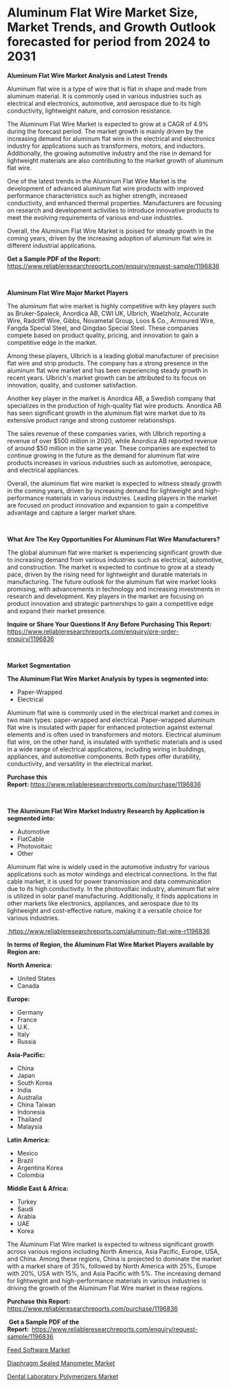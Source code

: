 <p><h1>Aluminum Flat Wire Market Size, Market Trends, and Growth Outlook forecasted for period from 2024 to 2031</h1></p><p><strong>Aluminum Flat Wire Market Analysis and Latest Trends</strong></p>
<p><p>Aluminum flat wire is a type of wire that is flat in shape and made from aluminum material. It is commonly used in various industries such as electrical and electronics, automotive, and aerospace due to its high conductivity, lightweight nature, and corrosion resistance.</p><p>The Aluminum Flat Wire Market is expected to grow at a CAGR of 4.9% during the forecast period. The market growth is mainly driven by the increasing demand for aluminum flat wire in the electrical and electronics industry for applications such as transformers, motors, and inductors. Additionally, the growing automotive industry and the rise in demand for lightweight materials are also contributing to the market growth of aluminum flat wire.</p><p>One of the latest trends in the Aluminum Flat Wire Market is the development of advanced aluminum flat wire products with improved performance characteristics such as higher strength, increased conductivity, and enhanced thermal properties. Manufacturers are focusing on research and development activities to introduce innovative products to meet the evolving requirements of various end-use industries.</p><p>Overall, the Aluminum Flat Wire Market is poised for steady growth in the coming years, driven by the increasing adoption of aluminum flat wire in different industrial applications.</p></p>
<p><strong>Get a Sample PDF of the Report:&nbsp;</strong> <a href="https://www.reliableresearchreports.com/enquiry/request-sample/1196836">https://www.reliableresearchreports.com/enquiry/request-sample/1196836</a></p>
<p>&nbsp;</p>
<p><strong>Aluminum Flat Wire Major Market Players</strong></p>
<p><p>The aluminum flat wire market is highly competitive with key players such as Bruker-Spaleck, Anordica AB, CWI UK, Ulbrich, Waelzholz, Accurate Wire, Radcliff Wire, Gibbs, Novametal Group, Loos & Co., Armoured Wire, Fangda Special Steel, and Qingdao Special Steel. These companies compete based on product quality, pricing, and innovation to gain a competitive edge in the market.</p><p>Among these players, Ulbrich is a leading global manufacturer of precision flat wire and strip products. The company has a strong presence in the aluminum flat wire market and has been experiencing steady growth in recent years. Ulbrich's market growth can be attributed to its focus on innovation, quality, and customer satisfaction.</p><p>Another key player in the market is Anordica AB, a Swedish company that specializes in the production of high-quality flat wire products. Anordica AB has seen significant growth in the aluminum flat wire market due to its extensive product range and strong customer relationships.</p><p>The sales revenue of these companies varies, with Ulbrich reporting a revenue of over $500 million in 2020, while Anordica AB reported revenue of around $50 million in the same year. These companies are expected to continue growing in the future as the demand for aluminum flat wire products increases in various industries such as automotive, aerospace, and electrical appliances.</p><p>Overall, the aluminum flat wire market is expected to witness steady growth in the coming years, driven by increasing demand for lightweight and high-performance materials in various industries. Leading players in the market are focused on product innovation and expansion to gain a competitive advantage and capture a larger market share.</p></p>
<p>&nbsp;</p>
<p><strong>What Are The Key Opportunities For Aluminum Flat Wire Manufacturers?</strong></p>
<p><p>The global aluminum flat wire market is experiencing significant growth due to increasing demand from various industries such as electrical, automotive, and construction. The market is expected to continue to grow at a steady pace, driven by the rising need for lightweight and durable materials in manufacturing. The future outlook for the aluminum flat wire market looks promising, with advancements in technology and increasing investments in research and development. Key players in the market are focusing on product innovation and strategic partnerships to gain a competitive edge and expand their market presence.</p></p>
<p><strong>Inquire or Share Your Questions If Any Before Purchasing This Report:</strong> <a href="https://www.reliableresearchreports.com/enquiry/pre-order-enquiry/1196836">https://www.reliableresearchreports.com/enquiry/pre-order-enquiry/1196836</a></p>
<p>&nbsp;</p>
<p><strong>Market Segmentation</strong></p>
<p><strong>The Aluminum Flat Wire Market Analysis by types is segmented into:</strong></p>
<p><ul><li>Paper-Wrapped</li><li>Electrical</li></ul></p>
<p><p>Aluminum flat wire is commonly used in the electrical market and comes in two main types: paper-wrapped and electrical. Paper-wrapped aluminum flat wire is insulated with paper for enhanced protection against external elements and is often used in transformers and motors. Electrical aluminum flat wire, on the other hand, is insulated with synthetic materials and is used in a wide range of electrical applications, including wiring in buildings, appliances, and automotive components. Both types offer durability, conductivity, and versatility in the electrical market.</p></p>
<p><strong>Purchase this Report:&nbsp;</strong><a href="https://www.reliableresearchreports.com/purchase/1196836">https://www.reliableresearchreports.com/purchase/1196836</a></p>
<p>&nbsp;</p>
<p><strong>The Aluminum Flat Wire Market Industry Research by Application is segmented into:</strong></p>
<p><ul><li>Automotive</li><li>FlatCable</li><li>Photovoltaic</li><li>Other</li></ul></p>
<p><p>Aluminum flat wire is widely used in the automotive industry for various applications such as motor windings and electrical connections. In the flat cable market, it is used for power transmission and data communication due to its high conductivity. In the photovoltaic industry, aluminum flat wire is utilized in solar panel manufacturing. Additionally, it finds applications in other markets like electronics, appliances, and aerospace due to its lightweight and cost-effective nature, making it a versatile choice for various industries.</p></p>
<p><a href="https://www.reliableresearchreports.com/aluminum-flat-wire-r1196836">&nbsp;https://www.reliableresearchreports.com/aluminum-flat-wire-r1196836</a></p>
<p><strong>In terms of Region, the Aluminum Flat Wire Market Players available by Region are:</strong></p>
<p>
    <p> <strong> North America: </strong>
        <ul>
            <li>United States</li>
            <li>Canada</li>
        </ul>
        </p> 
    <p> <strong> Europe: </strong>
        <ul>
            <li>Germany</li>
            <li>France</li>
            <li>U.K.</li>
            <li>Italy</li>
            <li>Russia</li>
        </ul>
        </p> 
    <p> <strong> Asia-Pacific: </strong>
        <ul>
            <li>China</li>
            <li>Japan</li>
            <li>South Korea</li>
            <li>India</li>
            <li>Australia</li>
            <li>China Taiwan</li>
            <li>Indonesia</li>
            <li>Thailand</li>
            <li>Malaysia</li>
        </ul>
        </p> 
    <p> <strong> Latin America: </strong>
        <ul>
            <li>Mexico</li>
            <li>Brazil</li>
            <li>Argentina Korea</li>
            <li>Colombia</li>
        </ul>
        </p> 
    <p> <strong> Middle East & Africa: </strong>
        <ul>
            <li>Turkey</li>
            <li>Saudi</li>
            <li>Arabia</li>
            <li>UAE</li>
            <li>Korea</li>
        </ul>
    </p>
    </p>
<p><p>The Aluminum Flat Wire market is expected to witness significant growth across various regions including North America, Asia Pacific, Europe, USA, and China. Among these regions, China is projected to dominate the market with a market share of 35%, followed by North America with 25%, Europe with 20%, USA with 15%, and Asia Pacific with 5%. The increasing demand for lightweight and high-performance materials in various industries is driving the growth of the Aluminum Flat Wire market in these regions.</p></p>
<p><strong>Purchase this Report: </strong><a href="https://www.reliableresearchreports.com/purchase/1196836">https://www.reliableresearchreports.com/purchase/1196836</a></p>
<p>&nbsp;<strong>Get a Sample PDF of the Report:&nbsp;&nbsp;</strong><a href="https://www.reliableresearchreports.com/enquiry/request-sample/1196836">https://www.reliableresearchreports.com/enquiry/request-sample/1196836</a></p>
<p><strong></strong></p>
<p><p><a href="https://medium.com/@chiragreportprime/feed-software-industry-analysis-report-its-market-size-growing-with-a-cagr-of-7-by-applications-d7e7d0efa3e0">Feed Software Market</a></p><p><a href="https://github.com/dmmanir420/Market-Research-Report-List-1/blob/main/diaphragm-sealed-manometer-market.md">Diaphragm Sealed Manometer Market</a></p><p><a href="https://github.com/susanjprice2023/Market-Research-Report-List-2/blob/main/dental-laboratory-polymerizers-market.md">Dental Laboratory Polymerizers Market</a></p></p>